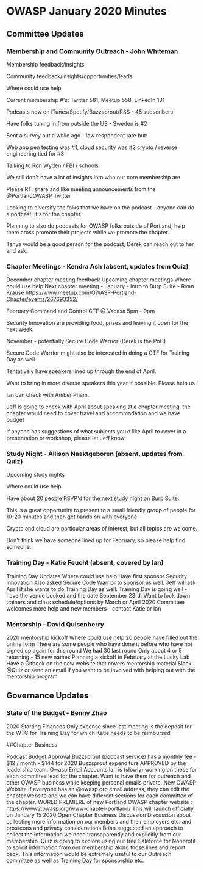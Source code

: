 # OWASP January 2020 Minutes

## Committee Updates

### Membership and Community Outreach - John Whiteman

Membership feedback/insights

Community feedback/insights/opportunities/leads

Where could use help

Current membership #'s: Twitter 581, Meetup 558, LinkedIn 131

Podcasts now on iTunes/Spotify/Buzzsprout/RSS - 45 subscribers

Have folks tuning in from outside the US - Sweden is #2

Sent a survey out a while ago - low respondent rate but:

Web app pen testing was #1, cloud security was #2 crypto / reverse engineering tied for #3

Talking to Ron Wyden / FBI / schools

We still don't have a lot of insights into who our core membership are

Please RT, share and like meeting announcements from the @PortlandOWASP Twitter

Looking to diversify the folks that we have on the podcast - anyone can do a podcast, it's for the chapter.

Planning to also do podcasts for OWASP folks outside of Portland, help them cross promote their projects while we promote the chapter.

Tanya would be a good person for the podcast, Derek can reach out to her and ask.

### Chapter Meetings - Kendra Ash (absent, updates from Quiz)

December chapter meeting feedback
Upcoming chapter meetings
Where could use help
Next chapter meeting - January - Intro to Burp Suite - Ryan Krause
https://www.meetup.com/OWASP-Portland-Chapter/events/267693352/

February Command and Control CTF @ Vacasa 5pm - 9pm

Security Innovation are providing food, prizes and leaving it open for the next week.

November - potentially Secure Code Warrior (Derek is the PoC)

Secure Code Warrior might also be interested in doing a CTF for Training Day as well

Tentatively have speakers lined up through the end of April.

Want to bring in more diverse speakers this year if possible. Please help us !

Ian can check with Amber Pham.

Jeff is going to check with April about speaking at a chapter meeting, the chapter would need to cover travel and accommodation
and we have budget

If anyone has suggestions of what subjects you’d like April to cover in a presentation or workshop, please let Jeff know.

### Study Night - Allison Naaktgeboren (absent, updates from Quiz)

Upcoming study nights

Where could use help

Have about 20 people RSVP'd for the next study night on Burp Suite.

This is a great opportunity to present to a small friendly group of people for 10-20 minutes and then get hands on with everyone.

Crypto and cloud are particular areas of interest, but all topics are welcome.

Don't think we have someone lined up for February, so please help find someone.

### Training Day - Katie Feucht (absent, covered by Ian)

Training Day Updates
Where could use help
Have first sponsor Security Innovation
Also asked Secure Code Warrior to sponsor as well.
Jeff will ask April if she wants to do Training Day as well.
Training Day is going well - have the venue booked and the date September 23rd.
Want to lock down trainers and class schedule/options by March or April 2020
Committee welcomes more help and new members - contact Katie or Ian

### Mentorship - David Quisenberry
2020 mentorship kickoff
Where could use help
20 people have filled out the online form
There are some people who have done it before who have not signed up again for this round
We had 30 last round
Only about 4 or 5 returning - 15 new names
Planning a kickoff in February at the Lucky Lab
Have a Gitbook on the new website that covers mentorship material
Slack @Quiz or send an email if you want to be involved with helping out with the mentorship program


## Governance Updates

### State of the Budget - Benny Zhao
2020 Starting Finances
Only expense since last meeting is the deposit for the WTC for Training Day for which Katie needs to be reimbursed

##Chapter Business

Podcast Budget Approval
Buzzsprout (podcast service) has a monthly fee - $12 / month - $144 for 2020
Buzzsprout expenditure APPROVED by the leadership team.
Owasp Email Accounts
Ian is (slowly) working on these for each committee lead for the chapter. Want to have them for outreach and other OWASP business while keeping personal emails private.
New OWASP Website
If everyone has an @owasp.org email address, they can edit the chapter website and we can have different
sections for each committee of the chapter.
WORLD PREMIERE of new Portland OWASP chapter website : https://www2.owasp.org/www-chapter-portland/
This will launch officially on January 15 2020
Open Chapter Business Discussion
Discussion about collecting more information on our members and their employers etc. and pros/cons and privacy considerations
Brian suggested an approach to collect the information we need transaparently and explicitly from our membership.
Quiz is going to explore using our free Saleforce for Nonprofit to solicit information from our membership along those lines and report back.
This information would be extremely useful to our Outreach committee as well as Training Day for sponsorship etc.
